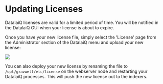 # Updating Licenses

DatalaiQ licenses are valid for a limited period of time. You will be notified in the DatalaiQ GUI when your license is about to expire.

Once you have your new license file, simply select the 'License' page from the Administrator section of the DatalaiQ menu and upload your new license:

![](license.png)

You can also deploy your new license by renaming the file to `/opt/gravwell/etc/license` on the webserver node and restarting your DatalaiQ processes. This will push the new license out to the indexers.
